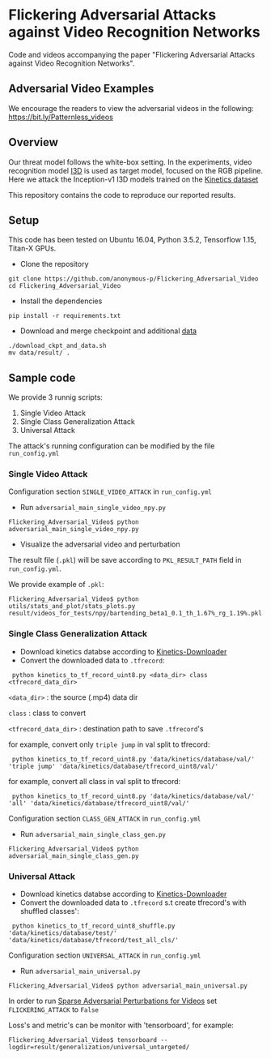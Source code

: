 # Flickering Adversarial Attacks against Video Recognition Networks
Code and videos accompanying the paper "Flickering Adversarial Attacks against Video Recognition Networks".


## Adversarial Video Examples
We encourage the readers to view the adversarial videos in the following:
https://bit.ly/Patternless_videos


## Overview
<!---
![](bartending_beta1_0.1_th_1.67__rg_1.19.gif)
-->

Our threat model follows the white-box setting. In the experiments,
video recognition model [I3D](https://arxiv.org/abs/1705.07750) is used as target model,
focused on the RGB pipeline.
Here we attack the Inception-v1 I3D models trained on the
[Kinetics dataset](www.deepmind.com/kinetics) 

This repository contains the code to reproduce our reported results.


## Setup

This code has been tested on Ubuntu 16.04, Python 3.5.2, Tensorflow 1.15, Titan-X GPUs.

- Clone the repository 

```
git clone https://github.com/anonymous-p/Flickering_Adversarial_Video
cd Flickering_Adversarial_Video

```

- Install the dependencies
```
pip install -r requirements.txt
```

- Download and merge checkpoint and additional [data](https://www.dropbox.com/sh/ilbsy3bwk5k5tn4/AADxk11U_EDalu467igLfX2wa?dl=0) 
   
```
./download_ckpt_and_data.sh
mv data/result/ .
```
   
## Sample code

We provide 3 runnig scripts:

1. Single Video Attack
2. Single Class Generalization Attack
3. Universal Attack

The attack's running configuration can be modified by the file `run_config.yml`


### Single Video Attack

Configuration section `SINGLE_VIDEO_ATTACK` in `run_config.yml`
- Run `adversarial_main_single_video_npy.py`
```
Flickering_Adversarial_Video$ python adversarial_main_single_video_npy.py
```

- Visualize the adversarial video and perturbation

The result file (`.pkl`) will be save according to `PKL_RESULT_PATH` field in `run_config.yml`.

We provide example of `.pkl`:
```
Flickering_Adversarial_Video$ python utils/stats_and_plot/stats_plots.py result/videos_for_tests/npy/bartending_beta1_0.1_th_1.67%_rg_1.19%.pkl
```

### Single Class Generalization Attack

- Download kinetics databse according to [Kinetics-Downloader](data/kinetics/README.md)
- Convert the downloaded data to `.tfrecord`:

```
 python kinetics_to_tf_record_uint8.py <data_dir> class <tfrecord_data_dir> 
```
`<data_dir>` : the source (.mp4) data dir 

`class` : class to convert

 `<tfrecord_data_dir>` : destination path to save `.tfrecord`'s
 

for example, convert only `triple jump` in val split to tfrecord:  

```
 python kinetics_to_tf_record_uint8.py 'data/kinetics/database/val/' 'triple jump' 'data/kinetics/database/tfrecord_uint8/val/' 
```

for example, convert all class in val split to tfrecord:  

```
 python kinetics_to_tf_record_uint8.py 'data/kinetics/database/val/' 'all' 'data/kinetics/database/tfrecord_uint8/val/' 
```

Configuration section `CLASS_GEN_ATTACK` in `run_config.yml`
- Run `adversarial_main_single_class_gen.py`
```
Flickering_Adversarial_Video$ python adversarial_main_single_class_gen.py
```

### Universal Attack

- Download kinetics databse according to [Kinetics-Downloader](data/kinetics/README.md)
- Convert the downloaded data to `.tfrecord` s.t create tfrecord's with shuffled classes':

```
 python kinetics_to_tf_record_uint8_shuffle.py 'data/kinetics/database/test/' 'data/kinetics/database/tfrecord/test_all_cls/' 
```
Configuration section `UNIVERSAL_ATTACK` in `run_config.yml`
- Run `adversarial_main_universal.py`
```
Flickering_Adversarial_Video$ python adversarial_main_universal.py
```
In order to run [Sparse Adversarial Perturbations for Videos]( https://arxiv.org/pdf/1803.02536.pdf) 
set `FLICKERING_ATTACK` to `False`

Loss's and metric's can be monitor with 'tensorboard', for example:
```
Flickering_Adversarial_Video$ tensorboard --logdir=result/generalization/universal_untargeted/
```
